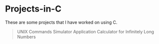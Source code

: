 # Projects-in-C
These are some projects that I have worked on using C.

>UNIX Commands Simulator Application
>Calculator for Infinitely Long Numbers
